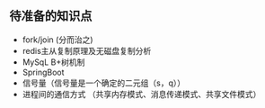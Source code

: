 ## 待准备的知识点
* fork/join (分而治之)
* redis主从复制原理及无磁盘复制分析
* MySqL B+树机制
* SpringBoot 
* 信号量（信号量是一个确定的二元组（s，q））
* 进程间的通信方式 （共享内存模式、消息传递模式、共享文件模式）

